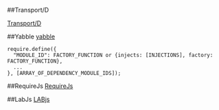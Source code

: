 ##Transport/D

[Transport/D](http://wiki.commonjs.org/wiki/Modules/Transport/D)<br>

##Yabble
[yabble](https://github.com/jbrantly/yabble)
```
require.define({
  "MODULE_ID": FACTORY_FUNCTION or {injects: [INJECTIONS], factory: FACTORY_FUNCTION}, 
  ...
}, [ARRAY_OF_DEPENDENCY_MODULE_IDS]);
```

##RequireJs
[RequireJs](http://requirejs.org/)

##LabJs
[LABjs](https://github.com/getify/LABjs)
